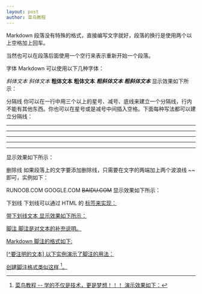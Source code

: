 ```yaml
---
layout: post
author: 菜鸟教程
---
```


Markdown 段落没有特殊的格式，直接编写文字就好，段落的换行是使用两个以上空格加上回车。



当然也可以在段落后面使用一个空行来表示重新开始一个段落。



字体
Markdown 可以使用以下几种字体：

*斜体文本*
_斜体文本_
**粗体文本**
__粗体文本__
***粗斜体文本***
___粗斜体文本___
显示效果如下所示：



分隔线
你可以在一行中用三个以上的星号、减号、底线来建立一个分隔线，行内不能有其他东西。你也可以在星号或是减号中间插入空格。下面每种写法都可以建立分隔线：

***

* * *

*****

- - -

----------
显示效果如下所示：



删除线
如果段落上的文字要添加删除线，只需要在文字的两端加上两个波浪线 ~~ 即可，实例如下：

RUNOOB.COM
GOOGLE.COM
~~BAIDU.COM~~
显示效果如下所示：



下划线
下划线可以通过 HTML 的 <u> 标签来实现：

<u>带下划线文本</u>
显示效果如下所示：



脚注
脚注是对文本的补充说明。

Markdown 脚注的格式如下:

[^要注明的文本]
以下实例演示了脚注的用法：

创建脚注格式类似这样 [^RUNOOB]。

[^RUNOOB]: 菜鸟教程 -- 学的不仅是技术，更是梦想！！！
演示效果如下：


